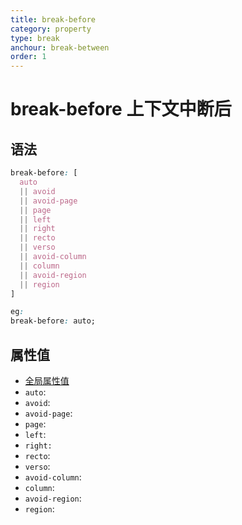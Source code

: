 ```yaml
---
title: break-before
category: property
type: break
anchour: break-between
order: 1
---
```


# break-before 上下文中断后

## 语法

```css
break-before: [
  auto
  || avoid
  || avoid-page
  || page
  || left
  || right
  || recto
  || verso
  || avoid-column
  || column
  || avoid-region
  || region
]

eg:
break-before: auto;
```

## 属性值

* [全局属性值](/front-end/CSS/values#anchor-值类型)
* `auto`:
* `avoid`:
* `avoid-page`:
* `page`:
* `left`:
* `right:`
* `recto`:
* `verso`:
* `avoid-column`:
* `column`:
* `avoid-region`:
* `region`:
